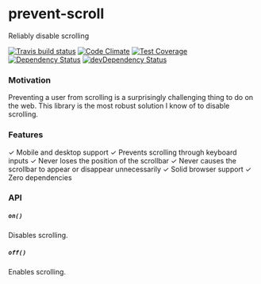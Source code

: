 # prevent-scroll

Reliably disable scrolling

[![Travis build status](http://img.shields.io/travis/jmeas/prevent-scroll.svg?style=flat)](https://travis-ci.org/jmeas/prevent-scroll)
[![Code Climate](https://codeclimate.com/github/jmeas/prevent-scroll/badges/gpa.svg)](https://codeclimate.com/github/jmeas/prevent-scroll)
[![Test Coverage](https://codeclimate.com/github/jmeas/prevent-scroll/badges/coverage.svg)](https://codeclimate.com/github/jmeas/prevent-scroll)
[![Dependency Status](https://david-dm.org/jmeas/prevent-scroll.svg)](https://david-dm.org/jmeas/prevent-scroll)
[![devDependency Status](https://david-dm.org/jmeas/prevent-scroll/dev-status.svg)](https://david-dm.org/jmeas/prevent-scroll#info=devDependencies)

### Motivation

Preventing a user from scrolling is a surprisingly challenging thing to do on
the web. This library is the most robust solution I know of to disable
scrolling.

### Features

✓ Mobile and desktop support
✓ Prevents scrolling through keyboard inputs
✓ Never loses the position of the scrollbar
✓ Never causes the scrollbar to appear or disappear unnecessarily
✓ Solid browser support
✓ Zero dependencies

### API

##### `on()`

Disables scrolling.

##### `off()`

Enables scrolling.
